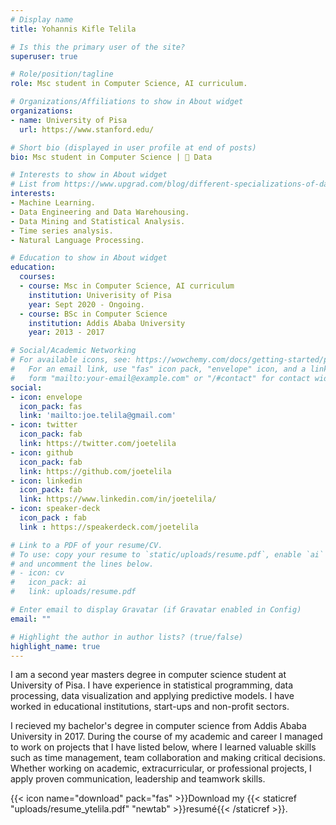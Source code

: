 ```yaml
---
# Display name
title: Yohannis Kifle Telila

# Is this the primary user of the site?
superuser: true

# Role/position/tagline
role: Msc student in Computer Science, AI curriculum.

# Organizations/Affiliations to show in About widget
organizations:
- name: University of Pisa
  url: https://www.stanford.edu/

# Short bio (displayed in user profile at end of posts)
bio: Msc student in Computer Science | 💚 Data

# Interests to show in About widget
# List from https://www.upgrad.com/blog/different-specializations-of-data-science/
interests:
- Machine Learning.
- Data Engineering and Data Warehousing.
- Data Mining and Statistical Analysis.
- Time series analysis.
- Natural Language Processing.

# Education to show in About widget
education:
  courses:
  - course: Msc in Computer Science, AI curriculum
    institution: Univerisity of Pisa
    year: Sept 2020 - Ongoing.
  - course: BSc in Computer Science
    institution: Addis Ababa University
    year: 2013 - 2017

# Social/Academic Networking
# For available icons, see: https://wowchemy.com/docs/getting-started/page-builder/#icons
#   For an email link, use "fas" icon pack, "envelope" icon, and a link in the
#   form "mailto:your-email@example.com" or "/#contact" for contact widget.
social:
- icon: envelope
  icon_pack: fas
  link: 'mailto:joe.telila@gmail.com'
- icon: twitter
  icon_pack: fab
  link: https://twitter.com/joetelila
- icon: github
  icon_pack: fab
  link: https://github.com/joetelila
- icon: linkedin
  icon_pack: fab
  link: https://www.linkedin.com/in/joetelila/
- icon: speaker-deck
  icon_pack : fab
  link : https://speakerdeck.com/joetelila

# Link to a PDF of your resume/CV.
# To use: copy your resume to `static/uploads/resume.pdf`, enable `ai` icons in `params.toml`, 
# and uncomment the lines below.
# - icon: cv
#   icon_pack: ai
#   link: uploads/resume.pdf

# Enter email to display Gravatar (if Gravatar enabled in Config)
email: ""

# Highlight the author in author lists? (true/false)
highlight_name: true
---
```


I am a second year masters degree in computer science student at University of Pisa. I have experience in statistical programming, data processing, data visualization and applying predictive models. I have worked in educational institutions, start-ups and non-profit sectors. 

I recieved my bachelor's degree in computer science from Addis Ababa University in 2017. During the course of my academic and career I managed to work on projects that I have listed below, where I learned valuable skills such as time management, team collaboration and making critical decisions. Whether working on academic, extracurricular, or professional projects, I apply proven communication, leadership and teamwork skills.

{{< icon name="download" pack="fas" >}}Download my {{< staticref "uploads/resume_ytelila.pdf" "newtab" >}}resumé{{< /staticref >}}.
